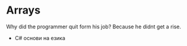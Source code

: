 # Arrays
Why did the programmer quit form his job?
Because he didnt get a rise.
 - C# основи на езика
